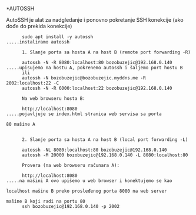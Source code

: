 *AUTOSSH

AutoSSH je alat za nadgledanje i ponovno pokretanje SSH konekcije (ako dođe do prekida konekcije)

          sudo apt install -y autossh                                                       .....instaliramo autossh
          
          1. Slanje porta sa hosta A na host B (remote port forwarding -R)
          
          autossh -N -R 8080:localhost:80 bozobuzejic@192.168.0.140                         .....upisujemo na hostu A, pokrenemo autossh i šaljemo port hostu B
          ili
          autossh -N bozobuzejic@bozobuzejic.myddns.me -R 2002:localhost:22 -C
          autossh -N -R 6000:localhost:22 bozobuzejic@192.168.0.140
          
          Na web browseru hosta B:
          
          http://localhost:8080                                                             .....pojavljuje se index.html stranica web servisa sa porta
                                                                                                 80 mašine A
          
          
          2. Slanje porta sa hosta A na host B (local port forwarding -L)
         
          autossh -NL 8080:localhost:80 bozobuzejic@192.168.0.140
          autossh -M 20000 bozobuzejic@192.168.0.140 -L 8080:localhost:80 
          
          Provera (na web browseru računara A):
          
          http://localhost:8080                                                             .....na mašini A ovo upišemo u web browser i konektujemo se kao 
                                                                                                 localhost mašine B preko prosleđenog porta 8080 na web server
                                                                                                 mašine B koji radi na portu 80
          ssh bozobuzejic@192.168.0.140 -p 2002
   
   